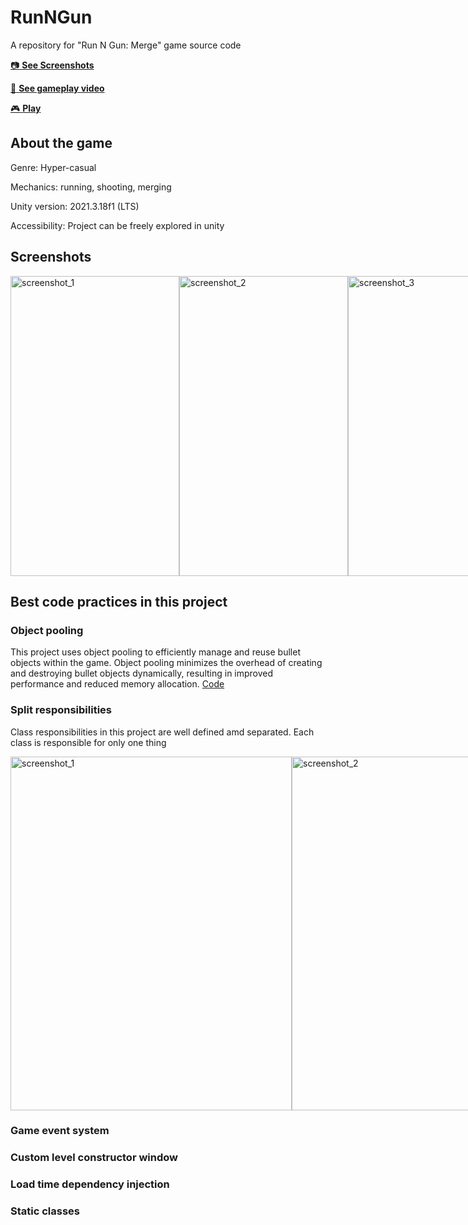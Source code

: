 # RunNGun
A repository for "Run N Gun: Merge" game source code

[:camera: **See Screenshots**](#screenshots)

[:movie_camera: **See gameplay video**](https://www.youtube.com/watch?v=uu2AngDUh1s)

[:video_game: **Play**](https://play.google.com/store/apps/details?id=com.YankeeZulu.RunNGun)

## About the game
Genre: Hyper-casual

Mechanics: running, shooting, merging

Unity version: 2021.3.18f1 (LTS)

Accessibility: Project can be freely explored in unity

## Screenshots

<div style="display:flex;">
  <img src="https://user-images.githubusercontent.com/129124150/230711931-dc82b082-d3b2-4878-a8ad-6f046a1bdceb.jpg" alt="screenshot_1" width="270" height="480">
  <img src="https://user-images.githubusercontent.com/129124150/230711970-45ec7c31-1996-43eb-b313-b547ff35ba8f.jpg" alt="screenshot_2" width="270" height="480">
  <img src="https://user-images.githubusercontent.com/129124150/230711976-99469490-2178-48a3-8ea2-95858d799111.jpg" alt="screenshot_3" width="270" height="480">
  <img src="https://user-images.githubusercontent.com/129124150/230711980-4272fdfb-7d16-4e4d-889b-61de90dbf6e3.jpg" alt="screenshot_4" width="270" height="480">
</div>

## Best сode practices in this project

### Object pooling
This project uses object pooling to efficiently manage and reuse bullet objects within the game. Object pooling minimizes the overhead of creating and destroying bullet objects dynamically, resulting in improved performance and reduced memory allocation. [Code](https://github.com/YankeeZuluDev/RunNGun/blob/main/Assets/Scripts/Pools/BulletPools.cs)

### Split responsibilities
Class responsibilities in this project are well defined amd separated. Each class is responsible for only one thing

<div style="display:flex;">
  <img src="https://github.com/YankeeZuluDev/RunNGun/assets/129124150/93b766ab-e3df-4cab-8ec2-8e041730c74e" alt="screenshot_1" width="450" height="566">
  <img src="https://github.com/YankeeZuluDev/RunNGun/assets/129124150/973027ac-df4e-424a-9c47-af1592f2365c" alt="screenshot_2" height="566">
</div>

### Game event system


### Custom level constructor window


### Load time dependency injection


### Static classes

